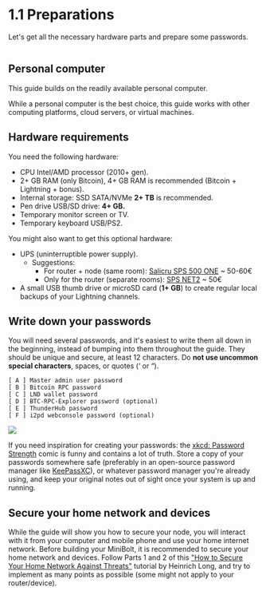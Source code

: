 # 1.1 Preparations

Let's get all the necessary hardware parts and prepare some passwords.

<figure><img src="../.gitbook/assets/Starting_MiniBolt.gif" alt=""><figcaption></figcaption></figure>

## Personal computer

This guide builds on the readily available personal computer.

While a personal computer is the best choice, this guide works with other computing platforms, cloud servers, or virtual machines.

## Hardware requirements

You need the following hardware:

* CPU Intel/AMD processor (2010+ gen).
* 2+ GB RAM (only Bitcoin), 4+ GB RAM is recommended (Bitcoin + Lightning + bonus).
* Internal storage: SSD SATA/NVMe **2+ TB** is recommended.
* Pen drive USB/SD drive: **4+ GB.**
* Temporary monitor screen or TV.
* Temporary keyboard USB/PS2.

You might also want to get this optional hardware:

* UPS (uninterruptible power supply).
  * Suggestions:
    * For router + node (same room): [Salicru SPS 500 ONE](https://www.salicru.com/gb-en/sps-one-1.html) \~ 50-60€
    * Only for the router (separate rooms): [SPS NET2](https://www.salicru.com/gb-en/sps-net2-1.html) \~ 50€
* A small USB thumb drive or microSD card (**1+ GB**) to create regular local backups of your Lightning channels.

## Write down your passwords

You will need several passwords, and it's easiest to write them all down in the beginning, instead of bumping into them throughout the guide. They should be unique and secure, at least 12 characters. Do **not use uncommon special characters**, spaces, or quotes (‘ or “).

```
[ A ] Master admin user password
[ B ] Bitcoin RPC password
[ C ] LND wallet password
[ D ] BTC-RPC-Explorer password (optional)
[ E ] ThunderHub password
[ F ] i2pd webconsole password (optional)
```

![](../.gitbook/assets/password_strength.png)

If you need inspiration for creating your passwords: the [xkcd: Password Strength](https://xkcd.com/936/) comic is funny and contains a lot of truth. Store a copy of your passwords somewhere safe (preferably in an open-source password manager like [KeePassXC](https://keepassxc.org/)), or whatever password manager you're already using, and keep your original notes out of sight once your system is up and running.

## Secure your home network and devices

While the guide will show you how to secure your node, you will interact with it from your computer and mobile phone and use your home internet network. Before building your MiniBolt, it is recommended to secure your home network and devices. Follow Parts 1 and 2 of this ["How to Secure Your Home Network Against Threats"](https://restoreprivacy.com/secure-home-network/) tutorial by Heinrich Long, and try to implement as many points as possible (some might not apply to your router/device).
